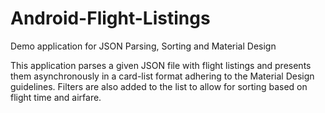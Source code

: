# Android-Flight-Listings
Demo application for JSON Parsing, Sorting and Material Design

This application parses a given JSON file with flight listings and presents them asynchronously in a card-list format adhering to the Material Design guidelines. 
Filters are also added to the list to allow for sorting based on flight time and airfare. 
